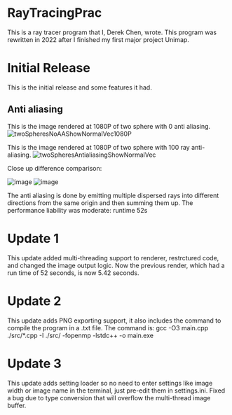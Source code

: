 ﻿# RayTracingPrac
This is a ray tracer program that I, Derek Chen, wrote. This program was rewritten in 2022 after I finished my first major project Unimap.

# Initial Release
This is the initial release and some features it had.
## Anti aliasing
This is the image rendered at 1080P of two sphere with 0 anti aliasing.
![twoSpheresNoAAShowNormalVec1080P](https://user-images.githubusercontent.com/80089456/168451084-16a09941-0245-45b5-a6a0-d8463b041ff9.png)

This is the image rendered at 1080P of two sphere with 100 ray anti-aliasing.
![twoSpheresAntialiasingShowNormalVec](https://user-images.githubusercontent.com/80089456/168451083-dfb72136-33cd-46f8-b670-0f27e8b68282.png)

Close up difference comparison: 

![image](https://user-images.githubusercontent.com/80089456/168451139-4c1abdeb-63b6-4c12-9544-874f06c57933.png) ![image](https://user-images.githubusercontent.com/80089456/168451140-abf7c070-52ab-40c5-82d4-0c73b661a718.png)

The anti aliasing is done by emitting multiple dispersed rays into different directions from the same origin and then summing them up. The performance liability was moderate: runtime 52s

# Update 1
This update added multi-threading support to renderer, restrctured code, and changed the image output logic. Now the previous render, which had a run time of 52 seconds, is now 5.42 seconds.

# Update 2
This update adds PNG exporting support, it also includes the command to compile the program in a .txt file.
The command is:
gcc -O3 main.cpp ./src/*.cpp -I ./src/ -fopenmp -lstdc++ -o main.exe 

# Update 3
This update adds setting loader so no need to enter settings like image width or image name in the terminal, just pre-edit them in settings.ini.
Fixed a bug due to type conversion that will overflow the multi-thread image buffer.
